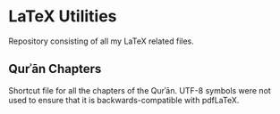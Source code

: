 # LaTeX Utilities

Repository consisting of all my LaTeX related files.

## Qurʾān Chapters

Shortcut file for all the chapters of the Qurʾān. UTF-8 symbols were not used to ensure that it is backwards-compatible with pdfLaTeX.